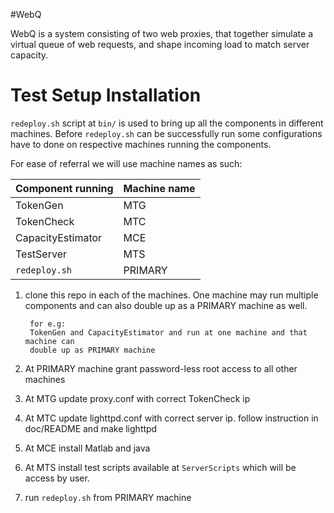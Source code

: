 #WebQ

WebQ is a system consisting of two web proxies, that together simulate a virtual
queue of web requests, and shape incoming load to match server capacity.

# Test Setup Installation

`redeploy.sh` script at `bin/` is used to bring up all the components in
different machines.  Before `redeploy.sh` can be successfully run some
configurations have to done on respective machines running the components.

For ease of referral we will use machine names as such:

Component running  | Machine name
------------------ | ---------------
TokenGen           | MTG
TokenCheck         | MTC
CapacityEstimator  | MCE
TestServer         | MTS
`redeploy.sh`      | PRIMARY

1. clone this repo in each of the machines. One machine may run multiple components 
and can also double up as a PRIMARY machine as well.

		for e.g:
        TokenGen and CapacityEstimator and run at one machine and that machine can 
        double up as PRIMARY machine

2. At PRIMARY machine grant password-less root access to all other machines
3. At MTG update proxy.conf with correct TokenCheck ip
4. At MTC update lighttpd.conf with correct server ip. follow instruction in doc/README and make lighttpd
5. At MCE install Matlab and java
6. At MTS install test scripts available at `ServerScripts` which will be access by user.
7. run `redeploy.sh` from PRIMARY machine
